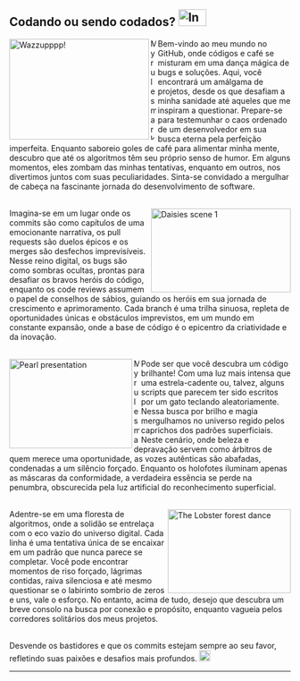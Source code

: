 ## Codando ou sendo codados? <img alt="Inception totem" src="https://media.giphy.com/media/v1.Y2lkPTc5MGI3NjExa2Y3dGJlZXVyazJpc3p0N3d4MHBoc2lpZG1hODJhd2dsemI5eHNuZSZlcD12MV9pbnRlcm5hbF9naWZfYnlfaWQmY3Q9Zw/9UqRcQHzBou6A/giphy.gif" width="50" height="30" />

<img alt="Wazzupppp!" align="left" src="https://media.giphy.com/media/v1.Y2lkPTc5MGI3NjExbTR1YmNieDAyd2d6NW0yczk0YnFwZW5yZWFlbzNzeWM4bWo3anl1ZSZlcD12MV9pbnRlcm5hbF9naWZfYnlfaWQmY3Q9Zw/3hxk2aOwWmfOU/giphy.gif" width="250" height="180" />
<img alt="My rules markdown motherfucking" align="left" src="https://upload.wikimedia.org/wikipedia/commons/8/89/HD_transparent_picture.png" width="10" height="180" />

Bem-vindo ao meu mundo no GitHub, onde códigos e café se misturam em uma dança mágica de bugs e soluções. Aqui, você encontrará um amálgama de projetos, desde os que desafiam a minha sanidade até aqueles que me inspiram a questionar. Prepare-se para testemunhar o caos ordenado de um desenvolvedor em sua busca eterna pela perfeição imperfeita. Enquanto saboreio goles de café para alimentar minha mente, descubro que até os algoritmos têm seu próprio senso de humor. Em alguns momentos, eles zombam das minhas tentativas, enquanto em outros, nos divertimos juntos com suas peculiaridades. Sinta-se convidado a mergulhar de cabeça na fascinante jornada do desenvolvimento de software.
<br/><br/>

<img alt="Daisies scene 1" align="right" src="https://www.filmmattersmagazine.com/wp-content/uploads/2024/01/Figure1.png" width="250" height="150" />

Imagina-se em um lugar onde os commits são como capítulos de uma emocionante narrativa, os pull requests são duelos épicos e os merges são desfechos imprevisíveis. Nesse reino digital, os bugs são como sombras ocultas, prontas para desafiar os bravos heróis do código, enquanto os code reviews assumem o papel de conselhos de sábios, guiando os heróis em sua jornada de crescimento e aprimoramento. Cada branch é uma trilha sinuosa, repleta de oportunidades únicas e obstáculos imprevistos, em um mundo em constante expansão, onde a base de código é o epicentro da criatividade e da inovação.
<br/><br/>

<img alt="Pearl presentation" align="left" src="https://media.giphy.com/media/3V6RdE9DA6jIpczd45/giphy.gif" width="220" height="160" />
<img alt="My rules markdown motherfucking" align="left" src="https://upload.wikimedia.org/wikipedia/commons/8/89/HD_transparent_picture.png" width="10" height="150" />

Pode ser que você descubra um código brilhante! Com uma luz mais intensa que uma estrela-cadente ou, talvez, alguns scripts que parecem ter sido escritos por um gato teclando aleatoriamente. Nessa busca por brilho e magia mergulhamos no universo regido pelos caprichos dos padrões superficiais. Neste cenário, onde beleza e depravação servem como árbitros de quem merece uma oportunidade, as vozes autênticas são abafadas, condenadas a um silêncio forçado. Enquanto os holofotes iluminam apenas as máscaras da conformidade, a verdadeira essência se perde na penumbra, obscurecida pela luz artificial do reconhecimento superficial.
<br/><br/>

<img alt="The Lobster forest dance" align="right" src="https://media.giphy.com/media/v1.Y2lkPTc5MGI3NjExN2xiOGNjbGhoNWpzN3Iya3Q5dW8wenU1eW53MmZzbjIxZ3pkN2JjayZlcD12MV9pbnRlcm5hbF9naWZfYnlfaWQmY3Q9Zw/l0FecuVSaGuRW79aE/giphy-downsized.gif" width="220" height="150" />

Adentre-se em uma floresta de algoritmos, onde a solidão se entrelaça com o eco vazio do universo digital. Cada linha é uma tentativa única de se encaixar em um padrão que nunca parece se completar. Você pode encontrar momentos de riso forçado, lágrimas contidas, raiva silenciosa e até mesmo questionar se o labirinto sombrio de zeros e uns, vale o esforço. No entanto, acima de tudo, desejo que descubra um breve consolo na busca por conexão e propósito, enquanto vagueia pelos corredores solitários dos meus projetos.
<br/><br/>

Desvende os bastidores e que os commits estejam sempre ao seu favor, refletindo suas paixões e desafios mais profundos. <img alt="Phantom of the Opera" src="https://media.giphy.com/media/kGuJyaP1mbimWdumXB/giphy.gif" width="20" />

---
